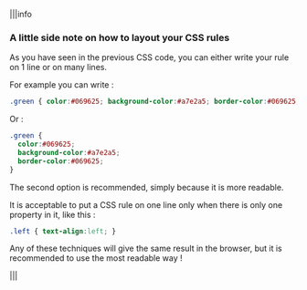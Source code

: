 |||info
### A little side note on how to layout your CSS rules

As you have seen in the previous CSS code, you can either write your rule on 1 line or on many lines. 

For example you can write :

```css
.green { color:#069625; background-color:#a7e2a5; border-color:#069625; }
```

Or : 

```css
.green { 
  color:#069625; 
  background-color:#a7e2a5; 
  border-color:#069625; 
}
```

The second option is recommended, simply because it is more readable.

It is acceptable to put a CSS rule on one line only when there is only one property in it, like this :

```css
.left { text-align:left; }
```

Any of these techniques will give the same result in the browser, but it is recommended to use the most readable way !

|||